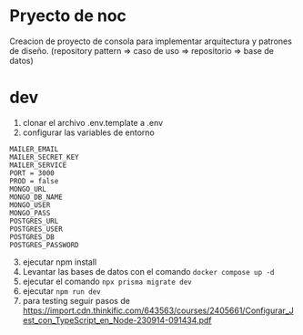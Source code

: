 # Pryecto de noc

Creacion de proyecto de consola para implementar arquitectura y patrones de diseño. (repository pattern => caso de uso => repositorio => base de datos)

# dev

1. clonar el archivo .env.template a .env
2. configurar las variables de entorno

```
MAILER_EMAIL
MAILER_SECRET_KEY
MAILER_SERVICE
PORT = 3000
PROD = false
MONGO_URL
MONGO_DB_NAME
MONGO_USER
MONGO_PASS
POSTGRES_URL
POSTGRES_USER
POSTGRES_DB
POSTGRES_PASSWORD
```

3. ejecutar npm install
4. Levantar las bases de datos con el comando
   `docker compose up -d`
5. ejecutar el comando
   `npx prisma migrate dev `
6. ejecutar
   `npm run dev`
7. para testing seguir pasos de https://import.cdn.thinkific.com/643563/courses/2405661/Configurar_Jest_con_TypeScript_en_Node-230914-091434.pdf
